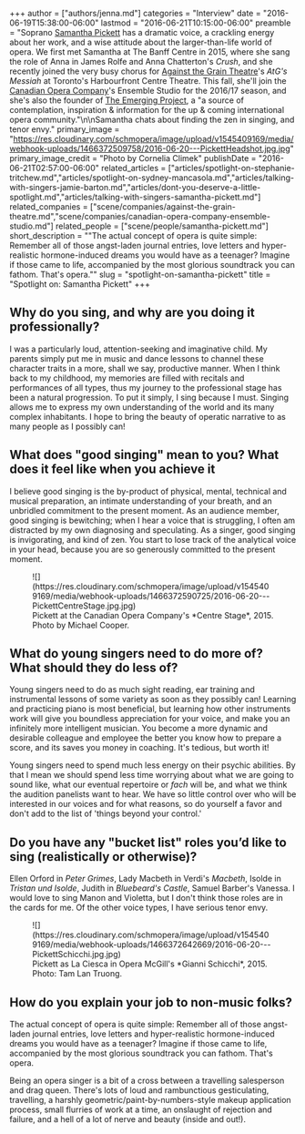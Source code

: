 +++
author = ["authors/jenna.md"]
categories = "Interview"
date = "2016-06-19T15:38:00-06:00"
lastmod = "2016-06-21T10:15:00-06:00"
preamble = "Soprano [Samantha Pickett](/scene/people/samantha-pickett/) has a dramatic voice, a crackling energy about her work, and a wise attitude about the larger-than-life world of opera. We first met Samantha at The Banff Centre in 2015, where she sang the role of Anna in James Rolfe and Anna Chatterton's *Crush*, and she recently joined the very busy chorus for [Against the Grain Theatre](/scene/companies/against-the-grain-theatre/)'s *AtG's Messiah* at Toronto's Harbourfront Centre Theatre. This fall, she'll join the [Canadian Opera Company](/scene/companies/canadian-opera-company/)'s Ensemble Studio for the 2016/17 season, and she's also the founder of [The Emerging Project](http://www.theemergingproject.com/), a \"a source of contemplation, inspiration & information for the up & coming international opera community.\"\n\nSamantha chats about finding the zen in singing, and tenor envy."
primary_image = "https://res.cloudinary.com/schmopera/image/upload/v1545409169/media/webhook-uploads/1466372509758/2016-06-20---PickettHeadshot.jpg.jpg"
primary_image_credit = "Photo by Cornelia Climek"
publishDate = "2016-06-21T02:57:00-06:00"
related_articles = ["articles/spotlight-on-stephanie-tritchew.md","articles/spotlight-on-sydney-mancasola.md","articles/talking-with-singers-jamie-barton.md","articles/dont-you-deserve-a-little-spotlight.md","articles/talking-with-singers-samantha-pickett.md"]
related_companies = ["scene/companies/against-the-grain-theatre.md","scene/companies/canadian-opera-company-ensemble-studio.md"]
related_people = ["scene/people/samantha-pickett.md"]
short_description = "&quot;The actual concept of opera is quite simple: Remember all of those angst-laden journal entries, love letters and hyper-realistic hormone-induced dreams you would have as a teenager? Imagine if those came to life, accompanied by the most glorious soundtrack you can fathom. That&#039;s opera.&quot;"
slug = "spotlight-on-samantha-pickett"
title = "Spotlight on: Samantha Pickett"
+++

## Why do you sing, and why are you doing it professionally?

I was a particularly loud, attention-seeking and imaginative child. My parents simply put me in music and dance lessons to channel these character traits in a more, shall we say, productive manner. When I think back to my childhood, my memories are filled with recitals and performances of all types, thus my journey to the professional stage has been a natural progression. To put it simply, I sing because I must. Singing allows me to express my own understanding of the world and its many complex inhabitants. I hope to bring the beauty of operatic narrative to as many people as I possibly can!

## What does "good singing" mean to you? What does it feel like when you achieve it

I believe good singing is the by-product of physical, mental, technical and musical preparation, an intimate understanding of your breath, and an unbridled commitment to the present moment. As an audience member, good singing is bewitching; when I hear a voice that is struggling, I often am distracted by my own diagnosing and speculating. As a singer, good singing is invigorating, and kind of zen. You start to lose track of the analytical voice in your head, because you are so generously committed to the present moment.

<figure data-type="image">
![](https://res.cloudinary.com/schmopera/image/upload/v1545409169/media/webhook-uploads/1466372590725/2016-06-20---PickettCentreStage.jpg.jpg)
<figcaption>Pickett at the Canadian Opera Company's *Centre Stage*, 2015. Photo by Michael Cooper.</figcaption>
</figure>

## What do young singers need to do more of? What should they do less of?

Young singers need to do as much sight reading, ear training and instrumental lessons of some variety as soon as they possibly can! Learning and practicing piano is most beneficial, but learning how other instruments work will give you boundless appreciation for your voice, and make you an infinitely more intelligent musician. You become a more dynamic and desirable colleague and employee the better you know how to prepare a score, and its saves you money in coaching. It's tedious, but worth it!

Young singers need to spend much less energy on their psychic abilities. By that I mean we should spend less time worrying about what we are going to sound like, what our eventual repertoire or *fach* will be, and what we think the audition panelists want to hear. We have so little control over who will be interested in our voices and for what reasons, so do yourself a favor and don't add to the list of 'things beyond your control.' 

## Do you have any "bucket list" roles you’d like to sing (realistically or otherwise)?

Ellen Orford in *Peter Grimes*, Lady Macbeth in Verdi's *Macbeth*, Isolde in *Tristan und Isolde*, Judith in *Bluebeard's Castle*, Samuel Barber's Vanessa. I would love to sing Manon and Violetta, but I don't think those roles are in the cards for me. Of the other voice types, I have serious tenor envy. 

<figure data-type="image">
![](https://res.cloudinary.com/schmopera/image/upload/v1545409169/media/webhook-uploads/1466372642669/2016-06-20---PickettSchicchi.jpg.jpg)
<figcaption>Pickett as La Ciesca in Opera McGill's *Gianni Schicchi*, 2015. Photo: Tam Lan Truong.</figcaption>
</figure>

## How do you explain your job to non-music folks?

The actual concept of opera is quite simple: Remember all of those angst-laden journal entries, love letters and hyper-realistic hormone-induced dreams you would have as a teenager? Imagine if those came to life, accompanied by the most glorious soundtrack you can fathom. That's opera.

Being an opera singer is a bit of a cross between a travelling salesperson and drag queen. There's lots of loud and rambunctious gesticulating, travelling, a harshly geometric/paint-by-numbers-style makeup application process, small flurries of work at a time, an onslaught of rejection and failure, and a hell of a lot of nerve and beauty (inside and out!). 
